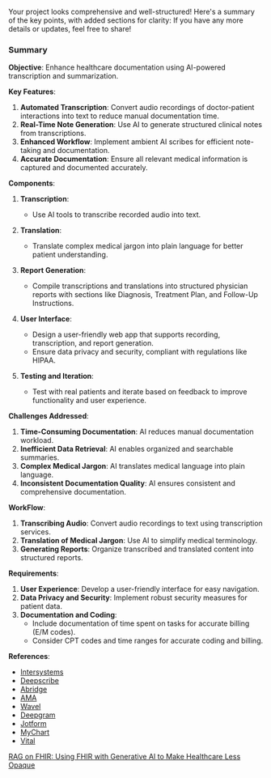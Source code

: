 Your project looks comprehensive and well-structured! Here's a summary of the key points, with added sections for clarity:
If you have any more details or updates, feel free to share!
### Summary

**Objective**: Enhance healthcare documentation using AI-powered transcription and summarization.

**Key Features**:
1. **Automated Transcription**: Convert audio recordings of doctor-patient interactions into text to reduce manual documentation time.
2. **Real-Time Note Generation**: Use AI to generate structured clinical notes from transcriptions.
3. **Enhanced Workflow**: Implement ambient AI scribes for efficient note-taking and documentation.
4. **Accurate Documentation**: Ensure all relevant medical information is captured and documented accurately.

**Components**:
1. **Transcription**:
   - Use AI tools to transcribe recorded audio into text.

2. **Translation**:
   - Translate complex medical jargon into plain language for better patient understanding.

3. **Report Generation**:
   - Compile transcriptions and translations into structured physician reports with sections like Diagnosis, Treatment Plan, and Follow-Up Instructions.

4. **User Interface**:
   - Design a user-friendly web app that supports recording, transcription, and report generation.
   - Ensure data privacy and security, compliant with regulations like HIPAA.

5. **Testing and Iteration**:
   - Test with real patients and iterate based on feedback to improve functionality and user experience.

**Challenges Addressed**:
1. **Time-Consuming Documentation**: AI reduces manual documentation workload.
2. **Inefficient Data Retrieval**: AI enables organized and searchable summaries.
3. **Complex Medical Jargon**: AI translates medical language into plain language.
4. **Inconsistent Documentation Quality**: AI ensures consistent and comprehensive documentation.

**WorkFlow**:
1. **Transcribing Audio**: Convert audio recordings to text using transcription services.
2. **Translation of Medical Jargon**: Use AI to simplify medical terminology.
3. **Generating Reports**: Organize transcribed and translated content into structured reports.

**Requirements**:
1. **User Experience**: Develop a user-friendly interface for easy navigation.
2. **Data Privacy and Security**: Implement robust security measures for patient data.
3. **Documentation and Coding**:
   - Include documentation of time spent on tasks for accurate billing (E/M codes).
   - Consider CPT codes and time ranges for accurate coding and billing.

**References**:
- [Intersystems](https://community.intersystems.com/post/doctor-patient-conversations-ai-powered-transcription-and-summarization)
- [Deepscribe](https://www.deepscribe.ai/resources/the-rise-of-artificial-intelligence-in-medical-transcription)
- [Abridge](https://www.abridge.com/)
- [AMA](https://www.ama-assn.org/practice-management/digital/ai-scribe-saves-doctors-hour-keyboard-every-day)
- [Wavel](https://wavel.ai/use-case/medical-transcription)
- [Deepgram](https://deepgram.com/solutions/medical-transcription)
- [Jotform](https://www.jotform.com/form-templates/medical-report-form)
- [MyChart](https://www.mychart.org/Sharing-Your-Medical-Record)
- [Vital](https://vital.io/translate)



[RAG on FHIR: Using FHIR with Generative AI to Make Healthcare Less Opaque](https://www.youtube.com/watch?v=15WsB8FZz8U)